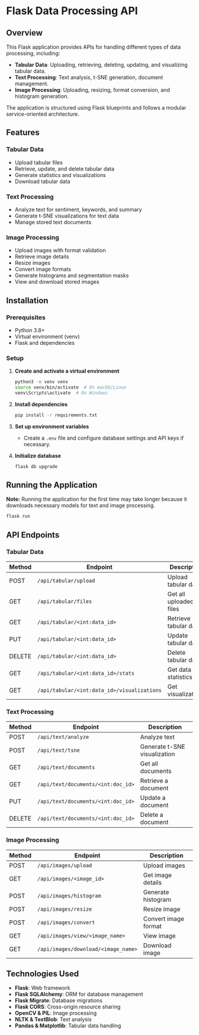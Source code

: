 # Flask Data Processing API

## Overview

This Flask application provides APIs for handling different types of data processing, including:

- **Tabular Data**: Uploading, retrieving, deleting, updating, and visualizing tabular data.
- **Text Processing**: Text analysis, t-SNE generation, document management.
- **Image Processing**: Uploading, resizing, format conversion, and histogram generation.

The application is structured using Flask blueprints and follows a modular service-oriented architecture.

## Features

### Tabular Data

- Upload tabular files
- Retrieve, update, and delete tabular data
- Generate statistics and visualizations
- Download tabular data

### Text Processing

- Analyze text for sentiment, keywords, and summary
- Generate t-SNE visualizations for text data
- Manage stored text documents

### Image Processing

- Upload images with format validation
- Retrieve image details
- Resize images
- Convert image formats
- Generate histograms and segmentation masks
- View and download stored images

## Installation

### Prerequisites

- Python 3.8+
- Virtual environment (venv)
- Flask and dependencies

### Setup

1. **Create and activate a virtual environment**

   ```sh
   python3 -m venv venv
   source venv/bin/activate  # On macOS/Linux
   venv\Scripts\activate  # On Windows
   ```

2. **Install dependencies**

   ```sh
   pip install -r requirements.txt
   ```

3. **Set up environment variables**

   - Create a `.env` file and configure database settings and API keys if necessary.

4. **Initialize database**

   ```sh
   flask db upgrade
   ```

## Running the Application

**Note:** Running the application for the first time may take longer because it downloads necessary models for text and image processing.

```sh
flask run
```

## API Endpoints

### Tabular Data

| Method | Endpoint                                    | Description            |
| ------ | ------------------------------------------- | ---------------------- |
| POST   | `/api/tabular/upload`                       | Upload tabular data    |
| GET    | `/api/tabular/files`                        | Get all uploaded files |
| GET    | `/api/tabular/<int:data_id>`                | Retrieve tabular data  |
| PUT    | `/api/tabular/<int:data_id>`                | Update tabular data    |
| DELETE | `/api/tabular/<int:data_id>`                | Delete tabular data    |
| GET    | `/api/tabular/<int:data_id>/stats`          | Get data statistics    |
| GET    | `/api/tabular/<int:data_id>/visualizations` | Get visualizations     |

### Text Processing

| Method | Endpoint                           | Description                  |
| ------ | ---------------------------------- | ---------------------------- |
| POST   | `/api/text/analyze`                | Analyze text                 |
| POST   | `/api/text/tsne`                   | Generate t-SNE visualization |
| GET    | `/api/text/documents`              | Get all documents            |
| GET    | `/api/text/documents/<int:doc_id>` | Retrieve a document          |
| PUT    | `/api/text/documents/<int:doc_id>` | Update a document            |
| DELETE | `/api/text/documents/<int:doc_id>` | Delete a document            |

### Image Processing

| Method | Endpoint                            | Description          |
| ------ | ----------------------------------- | -------------------- |
| POST   | `/api/images/upload`                | Upload images        |
| GET    | `/api/images/<image_id>`            | Get image details    |
| POST   | `/api/images/histogram`             | Generate histogram   |
| POST   | `/api/images/resize`                | Resize image         |
| POST   | `/api/images/convert`               | Convert image format |
| GET    | `/api/images/view/<image_name>`     | View image           |
| GET    | `/api/images/download/<image_name>` | Download image       |

## Technologies Used

- **Flask**: Web framework
- **Flask SQLAlchemy**: ORM for database management
- **Flask Migrate**: Database migrations
- **Flask CORS**: Cross-origin resource sharing
- **OpenCV & PIL**: Image processing
- **NLTK & TextBlob**: Text analysis
- **Pandas & Matplotlib**: Tabular data handling


